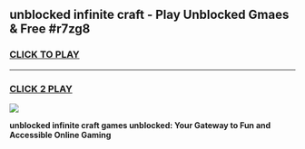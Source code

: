 
## unblocked infinite craft - Play Unblocked Gmaes & Free #r7zg8
<h3>
<a href="https://news.freeplayer.one?title=unblocked_infinite_craft&ref=24F">CLICK TO PLAY</a></h3>
<hr>

<h3>
<a href="https://news.freeplayer.one?title=unblocked_infinite_craft&ref=24F">CLICK 2 PLAY</a>
  
</h3>

<a href="https://news.freeplayer.one?title=unblocked_infinite_craft&ref=24F/"><img src="https://clearcache.store/games.png"></a>


**unblocked infinite craft games unblocked: Your Gateway to Fun and Accessible Online Gaming**
